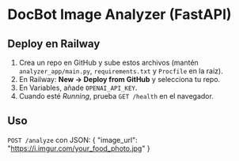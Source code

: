 # DocBot Image Analyzer (FastAPI)

## Deploy en Railway
1. Crea un repo en GitHub y sube estos archivos (mantén `analyzer_app/main.py`, `requirements.txt` y `Procfile` en la raíz).
2. En Railway: **New → Deploy from GitHub** y selecciona tu repo.
3. En Variables, añade `OPENAI_API_KEY`.
4. Cuando esté *Running*, prueba `GET /health` en el navegador.

## Uso
`POST /analyze` con JSON:
{
  "image_url": "https://i.imgur.com/your_food_photo.jpg"
}